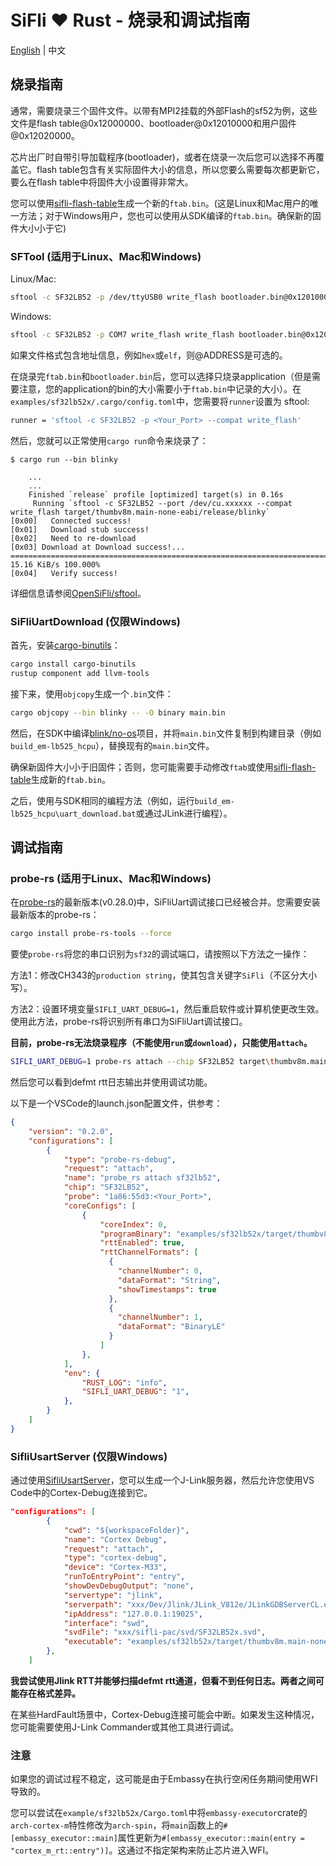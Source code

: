 # SiFli ❤️ Rust - 烧录和调试指南

[English](flash_and_debug.md) | 中文

## 烧录指南

通常，需要烧录三个固件文件。以带有MPI2挂载的外部Flash的sf52为例，这些文件是flash table@0x12000000、bootloader@0x12010000和用户固件@0x12020000。

芯片出厂时自带引导加载程序(bootloader)，或者在烧录一次后您可以选择不再覆盖它。flash table包含有关实际固件大小的信息，所以您要么需要每次都更新它，要么在flash table中将固件大小设置得非常大。

您可以使用[sifli-flash-table](../sifli-flash-table/README.md)生成一个新的`ftab.bin`。(这是Linux和Mac用户的唯一方法；对于Windows用户，您也可以使用从SDK编译的`ftab.bin`。确保新的固件大小小于它)

### SFTool (适用于Linux、Mac和Windows)

Linux/Mac:

```bash
sftool -c SF32LB52 -p /dev/ttyUSB0 write_flash bootloader.bin@0x12010000 app.bin@0x12020000 ftab.bin@0x12000000
```

Windows:

```bash
sftool -c SF32LB52 -p COM7 write_flash write_flash bootloader.bin@0x12010000 app.bin@0x12020000 ftab.bin@0x12000000
```

如果文件格式包含地址信息，例如`hex`或`elf`，则@ADDRESS是可选的。

在烧录完`ftab.bin`和`bootloader.bin`后，您可以选择只烧录application（但是需要注意，您的application的bin的大小需要小于`ftab.bin`中记录的大小）。在`examples/sf32lb52x/.cargo/config.toml`中，您需要将`runner`设置为 sftool:

```bash
runner = 'sftool -c SF32LB52 -p <Your_Port> --compat write_flash'
```

然后，您就可以正常使用`cargo run`命令来烧录了：

```shell
$ cargo run --bin blinky

    ...
    ...
    Finished `release` profile [optimized] target(s) in 0.16s
     Running `sftool -c SF32LB52 --port /dev/cu.xxxxxx --compat write_flash target/thumbv8m.main-none-eabi/release/blinky`
[0x00]   Connected success!                                                                                                                                       
[0x01]   Download stub success!                                                                                                                                   
[0x02]   Need to re-download                                                                                                                                      
[0x03] Download at Download success!... ===================================================================================================== 15.16 KiB/s 100.000%
[0x04]   Verify success!       
```

详细信息请参阅[OpenSiFli/sftool](https://github.com/OpenSiFli/sftool)。

### SiFliUartDownload (仅限Windows)

首先，安装[cargo-binutils](https://github.com/rust-embedded/cargo-binutils)：

```bash
cargo install cargo-binutils
rustup component add llvm-tools
```

接下来，使用`objcopy`生成一个`.bin`文件：

```bash
cargo objcopy --bin blinky -- -O binary main.bin
```

然后，在SDK中编译[blink/no-os](https://github.com/OpenSiFli/SiFli-SDK/tree/main/example/get-started/blink/no-os)项目，并将`main.bin`文件复制到构建目录（例如`build_em-lb525_hcpu`），替换现有的`main.bin`文件。

确保新固件大小小于旧固件；否则，您可能需要手动修改`ftab`或使用[sifli-flash-table](../sifli-flash-table/README.md)生成新的`ftab.bin`。

之后，使用与SDK相同的编程方法（例如，运行`build_em-lb525_hcpu\uart_download.bat`或通过JLink进行编程）。

## 调试指南

### probe-rs (适用于Linux、Mac和Windows)

在[probe-rs](https://github.com/probe-rs/probe-rs)的最新版本(v0.28.0)中，SiFliUart调试接口已经被合并。您需要安装最新版本的probe-rs：

```bash
cargo install probe-rs-tools --force
```

要使`probe-rs`将您的串口识别为`sf32`的调试端口，请按照以下方法之一操作：

方法1：修改CH343的`production string`，使其包含关键字`SiFli`（不区分大小写）。

方法2：设置环境变量`SIFLI_UART_DEBUG=1`，然后重启软件或计算机使更改生效。使用此方法，probe-rs将识别所有串口为SiFliUart调试接口。

**目前，probe-rs无法烧录程序（不能使用`run`或`download`），只能使用`attach`。**

```bash
SIFLI_UART_DEBUG=1 probe-rs attach --chip SF32LB52 target\thumbv8m.main-none-eabi\debug\blinky
```

然后您可以看到defmt rtt日志输出并使用调试功能。

以下是一个VSCode的launch.json配置文件，供参考：

```json
{
    "version": "0.2.0",
    "configurations": [
        {
            "type": "probe-rs-debug",
            "request": "attach",
            "name": "probe_rs attach sf32lb52",
            "chip": "SF32LB52",
            "probe": "1a86:55d3:<Your_Port>",
            "coreConfigs": [
                {
                    "coreIndex": 0,
                    "programBinary": "examples/sf32lb52x/target/thumbv8m.main-none-eabi/debug/blinky",
                    "rttEnabled": true,
                    "rttChannelFormats": [
                      {
                        "channelNumber": 0,
                        "dataFormat": "String",
                        "showTimestamps": true
                      },
                      {
                        "channelNumber": 1,
                        "dataFormat": "BinaryLE"
                      }
                    ]
                },
            ],
            "env": {
                "RUST_LOG": "info",
                "SIFLI_UART_DEBUG": "1",
            },
        }
    ]
}
```

### SifliUsartServer (仅限Windows)

通过使用[SifliUsartServer](https://github.com/OpenSiFli/SiFli-SDK/tree/main/tools/SifliUsartServer)，您可以生成一个J-Link服务器，然后允许您使用VS Code中的Cortex-Debug连接到它。

```json
"configurations": [
        {
            "cwd": "${workspaceFolder}",
            "name": "Cortex Debug",
            "request": "attach",
            "type": "cortex-debug",
            "device": "Cortex-M33",
            "runToEntryPoint": "entry",
            "showDevDebugOutput": "none",
            "servertype": "jlink",
            "serverpath": "xxx/Dev/Jlink/JLink_V812e/JLinkGDBServerCL.exe",
            "ipAddress": "127.0.0.1:19025",
            "interface": "swd",
            "svdFile": "xxx/sifli-pac/svd/SF32LB52x.svd",
            "executable": "examples/sf32lb52x/target/thumbv8m.main-none-eabi/debug/blinky"
        },
    ]
```

**我尝试使用Jlink RTT并能够扫描defmt rtt通道，但看不到任何日志。两者之间可能存在格式差异。**

在某些HardFault场景中，Cortex-Debug连接可能会中断。如果发生这种情况，您可能需要使用J-Link Commander或其他工具进行调试。

### 注意

如果您的调试过程不稳定，这可能是由于Embassy在执行空闲任务期间使用WFI导致的。

您可以尝试在`example/sf32lb52x/Cargo.toml`中将`embassy-executor`crate的`arch-cortex-m`特性修改为`arch-spin`，将`main`函数上的`#[embassy_executor::main]`属性更新为`#[embassy_executor::main(entry = "cortex_m_rt::entry")]`。这通过不指定架构来防止芯片进入WFI。